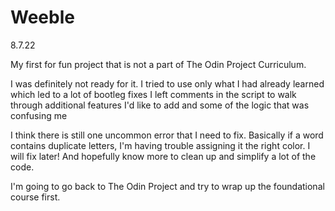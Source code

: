 # Weeble

8.7.22

My first for fun project that is not a part of The Odin Project Curriculum.

I was definitely not ready for it. I tried to use only what I had already learned which led to a lot of bootleg fixes
I left comments in the script to walk through additional features I'd like to add and some of the logic that was confusing me

I think there is still one uncommon error that I need to fix. Basically if a word contains duplicate letters, I'm having trouble assigning it the right color. I will fix later! And hopefully know more to clean up and simplify a lot of the code.

I'm going to go back to The Odin Project and try to wrap up the foundational course first.
